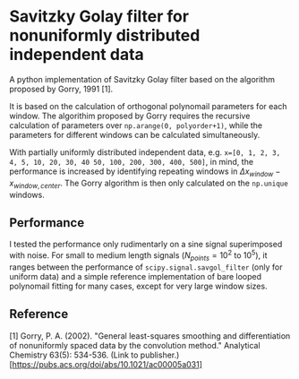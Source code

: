 # Savitzky Golay filter for nonuniformly distributed independent data

A python implementation of Savitzky Golay filter based on the algorithm proposed by
Gorry, 1991 [1].

It is based on the calculation of orthogonal polynomail parameters for each window. The algorithim proposed by Gorry requires the recursive calculation of parameters over `np.arange(0, polyorder+1)`, while the parameters for different windows can be calculated simultaneously.

With partially uniformly distributed independent data, e.g. `x=[0, 1, 2, 3, 4, 5, 10, 20, 30, 40 50, 100, 200, 300, 400, 500]`, in mind, the performance is increased by identifying repeating windows in $\Delta x_{window}-x_{window,center}$. The Gorry algorithm is then only calculated on the `np.unique` windows.

## Performance

I tested the performance only rudimentarly on a sine signal superimposed with noise. For small to medium length signals ($N_{points}=10^2$ to $10^5$), it ranges between the performance of `scipy.signal.savgol_filter` (only for uniform data) and a simple reference implementation of bare looped polynomail fitting for many cases, except for very large window sizes.

## Reference

[1] Gorry, P. A. (2002). "General least-squares smoothing and differentiation of nonuniformly spaced data by the convolution method." Analytical Chemistry 63(5): 534-536. (Link to publisher.)[https://pubs.acs.org/doi/abs/10.1021/ac00005a031]